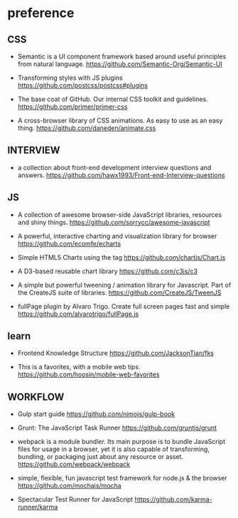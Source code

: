 # preference
## CSS
- Semantic is a UI component framework based around useful principles from natural language.
  https://github.com/Semantic-Org/Semantic-UI

- Transforming styles with JS plugins
  https://github.com/postcss/postcss#plugins

- The base coat of GitHub. Our internal CSS toolkit and guidelines.
  https://github.com/primer/primer-css  

- A cross-browser library of CSS animations. As easy to use as an easy thing.
  https://github.com/daneden/animate.css

## INTERVIEW
- a collection about front-end development interview questions and answers.
  https://github.com/hawx1993/Front-end-Interview-questions

## JS
- A collection of awesome browser-side JavaScript libraries, resources and shiny things.
  https://github.com/sorrycc/awesome-javascript

- A powerful, interactive charting and visualization library for browser
  https://github.com/ecomfe/echarts

- Simple HTML5 Charts using the <canvas> tag
  https://github.com/chartjs/Chart.js

- A D3-based reusable chart library
  https://github.com/c3js/c3

- A simple but powerful tweening / animation library for Javascript. Part of the CreateJS suite of libraries.
  https://github.com/CreateJS/TweenJS  

- fullPage plugin by Alvaro Trigo. Create full screen pages fast and simple
  https://github.com/alvarotrigo/fullPage.js
  
## learn
- Frontend Knowledge Structure
  https://github.com/JacksonTian/fks

- This is a favorites, with a mobile web tips.
  https://github.com/hoosin/mobile-web-favorites  

## WORKFLOW
- Gulp start guide
  https://github.com/nimojs/gulp-book

- Grunt: The JavaScript Task Runner
  https://github.com/gruntjs/grunt

- webpack is a module bundler. Its main purpose is to bundle JavaScript files for usage in a browser, yet it is also capable of transforming, bundling, or packaging just about any resource or asset.
  https://github.com/webpack/webpack

- simple, flexible, fun javascript test framework for node.js & the browser  
  https://github.com/mochajs/mocha

- Spectacular Test Runner for JavaScript
  https://github.com/karma-runner/karma  
